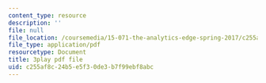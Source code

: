 ```yaml
---
content_type: resource
description: ''
file: null
file_location: /coursemedia/15-071-the-analytics-edge-spring-2017/c255af8c24b5e5f30de3b7f99ebf8abc_vsAzc7GvQSs.pdf
file_type: application/pdf
resourcetype: Document
title: 3play pdf file
uid: c255af8c-24b5-e5f3-0de3-b7f99ebf8abc
---
```

